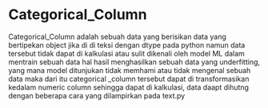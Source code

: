 # Categorical_Column
Categorical_Column adalah sebuah data yang berisikan data yang bertipekan object jika di di teksi dengan dtype pada python namun data tersebut tidak dapat di kalkulasi atau sulit dikenali oleh model ML dalam mentrain sebuah data hal hasil menghasilkan sebuah data yang underfitting, yang mana model ditunjukan tidak memhami atau tidak mengenal sebuah data maka dari itu categorical _column tersebut dapat di transformasikan kedalam numeric column sehingga dapat di kalkulasi, data daapt dihutng dengan beberapa cara yang dilampirkan pada text.py
